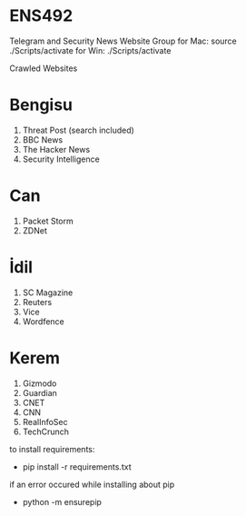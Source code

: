 # ENS492

Telegram and Security News Website Group
for Mac: source ./Scripts/activate
for Win: ./Scripts/activate

Crawled Websites

# Bengisu

1. Threat Post (search included)
2. BBC News
3. The Hacker News
4. Security Intelligence

# Can

1. Packet Storm
2. ZDNet

# İdil

1. SC Magazine
2. Reuters
3. Vice
4. Wordfence

# Kerem

1. Gizmodo
2. Guardian
3. CNET
4. CNN
5. RealInfoSec
6. TechCrunch

to install requirements:

- pip install -r requirements.txt

if an error occured while installing about pip

- python -m ensurepip
